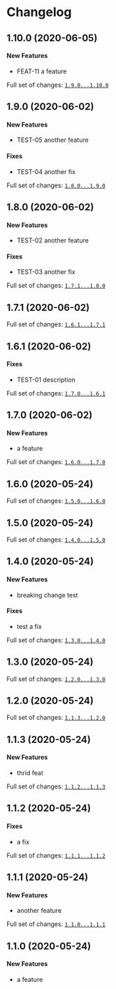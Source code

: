 # Changelog

## 1.10.0 (2020-06-05)

#### New Features

* FEAT-11 a feature

Full set of changes: [`1.9.0...1.10.0`](https://github.com/adam-gligor/test_changelog/compare/1.9.0...1.10.0)

## 1.9.0 (2020-06-02)

#### New Features

* TEST-05 another feature
#### Fixes

* TEST-04 another fix

Full set of changes: [`1.8.0...1.9.0`](https://github.com/adam-gligor/test_changelog/compare/1.8.0...1.9.0)

## 1.8.0 (2020-06-02)

#### New Features

* TEST-02 another feature
#### Fixes

* TEST-03 another fix

Full set of changes: [`1.7.1...1.8.0`](https://github.com/adam-gligor/test_changelog/compare/1.7.1...1.8.0)

## 1.7.1 (2020-06-02)


Full set of changes: [`1.6.1...1.7.1`](https://github.com/adam-gligor/test_changelog/compare/1.6.1...1.7.1)

## 1.6.1 (2020-06-02)

#### Fixes

* TEST-01 description

Full set of changes: [`1.7.0...1.6.1`](https://github.com/adam-gligor/test_changelog/compare/1.7.0...1.6.1)

## 1.7.0 (2020-06-02)

#### New Features

* a feature

Full set of changes: [`1.6.0...1.7.0`](https://github.com/adam-gligor/test_changelog/compare/1.6.0...1.7.0)

## 1.6.0 (2020-05-24)


Full set of changes: [`1.5.0...1.6.0`](https://github.com/adam-gligor/test_changelog/compare/1.5.0...1.6.0)

## 1.5.0 (2020-05-24)


Full set of changes: [`1.4.0...1.5.0`](https://github.com/adam-gligor/test_changelog/compare/1.4.0...1.5.0)

## 1.4.0 (2020-05-24)

#### New Features

* breaking change test
#### Fixes

* test a fix

Full set of changes: [`1.3.0...1.4.0`](https://github.com/adam-gligor/test_changelog/compare/1.3.0...1.4.0)

## 1.3.0 (2020-05-24)


Full set of changes: [`1.2.0...1.3.0`](https://github.com/adam-gligor/test_changelog/compare/1.2.0...1.3.0)

## 1.2.0 (2020-05-24)


Full set of changes: [`1.1.3...1.2.0`](https://github.com/adam-gligor/test_changelog/compare/1.1.3...1.2.0)

## 1.1.3 (2020-05-24)

#### New Features

* thrid feat

Full set of changes: [`1.1.2...1.1.3`](https://github.com/adam-gligor/test_changelog/compare/1.1.2...1.1.3)

## 1.1.2 (2020-05-24)

#### Fixes

* a fix

Full set of changes: [`1.1.1...1.1.2`](https://github.com/adam-gligor/test_changelog/compare/1.1.1...1.1.2)

## 1.1.1 (2020-05-24)

#### New Features

* another feature

Full set of changes: [`1.1.0...1.1.1`](https://github.com/adam-gligor/test_changelog/compare/1.1.0...1.1.1)

## 1.1.0 (2020-05-24)

#### New Features

* a feature
